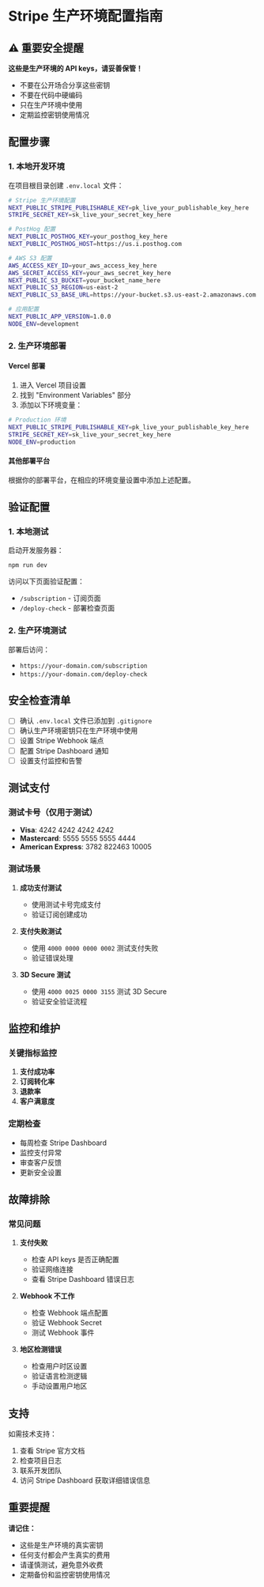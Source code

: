 # Stripe 生产环境配置指南

## ⚠️ 重要安全提醒

**这些是生产环境的 API keys，请妥善保管！**

- 不要在公开场合分享这些密钥
- 不要在代码中硬编码
- 只在生产环境中使用
- 定期监控密钥使用情况

## 配置步骤

### 1. 本地开发环境

在项目根目录创建 `.env.local` 文件：

```bash
# Stripe 生产环境配置
NEXT_PUBLIC_STRIPE_PUBLISHABLE_KEY=pk_live_your_publishable_key_here
STRIPE_SECRET_KEY=sk_live_your_secret_key_here

# PostHog 配置
NEXT_PUBLIC_POSTHOG_KEY=your_posthog_key_here
NEXT_PUBLIC_POSTHOG_HOST=https://us.i.posthog.com

# AWS S3 配置
AWS_ACCESS_KEY_ID=your_aws_access_key_here
AWS_SECRET_ACCESS_KEY=your_aws_secret_key_here
NEXT_PUBLIC_S3_BUCKET=your_bucket_name_here
NEXT_PUBLIC_S3_REGION=us-east-2
NEXT_PUBLIC_S3_BASE_URL=https://your-bucket.s3.us-east-2.amazonaws.com

# 应用配置
NEXT_PUBLIC_APP_VERSION=1.0.0
NODE_ENV=development
```

### 2. 生产环境部署

#### Vercel 部署

1. 进入 Vercel 项目设置
2. 找到 "Environment Variables" 部分
3. 添加以下环境变量：

```bash
# Production 环境
NEXT_PUBLIC_STRIPE_PUBLISHABLE_KEY=pk_live_your_publishable_key_here
STRIPE_SECRET_KEY=sk_live_your_secret_key_here
NODE_ENV=production
```

#### 其他部署平台

根据你的部署平台，在相应的环境变量设置中添加上述配置。

## 验证配置

### 1. 本地测试

启动开发服务器：

```bash
npm run dev
```

访问以下页面验证配置：

- `/subscription` - 订阅页面
- `/deploy-check` - 部署检查页面

### 2. 生产环境测试

部署后访问：

- `https://your-domain.com/subscription`
- `https://your-domain.com/deploy-check`

## 安全检查清单

- [ ] 确认 `.env.local` 文件已添加到 `.gitignore`
- [ ] 确认生产环境密钥只在生产环境中使用
- [ ] 设置 Stripe Webhook 端点
- [ ] 配置 Stripe Dashboard 通知
- [ ] 设置支付监控和告警

## 测试支付

### 测试卡号（仅用于测试）

- **Visa**: 4242 4242 4242 4242
- **Mastercard**: 5555 5555 5555 4444
- **American Express**: 3782 822463 10005

### 测试场景

1. **成功支付测试**
   - 使用测试卡号完成支付
   - 验证订阅创建成功

2. **支付失败测试**
   - 使用 `4000 0000 0000 0002` 测试支付失败
   - 验证错误处理

3. **3D Secure 测试**
   - 使用 `4000 0025 0000 3155` 测试 3D Secure
   - 验证安全验证流程

## 监控和维护

### 关键指标监控

1. **支付成功率**
2. **订阅转化率**
3. **退款率**
4. **客户满意度**

### 定期检查

- 每周检查 Stripe Dashboard
- 监控支付异常
- 审查客户反馈
- 更新安全设置

## 故障排除

### 常见问题

1. **支付失败**
   - 检查 API keys 是否正确配置
   - 验证网络连接
   - 查看 Stripe Dashboard 错误日志

2. **Webhook 不工作**
   - 检查 Webhook 端点配置
   - 验证 Webhook Secret
   - 测试 Webhook 事件

3. **地区检测错误**
   - 检查用户时区设置
   - 验证语言检测逻辑
   - 手动设置用户地区

## 支持

如需技术支持：

1. 查看 Stripe 官方文档
2. 检查项目日志
3. 联系开发团队
4. 访问 Stripe Dashboard 获取详细错误信息

## 重要提醒

**请记住：**
- 这些是生产环境的真实密钥
- 任何支付都会产生真实的费用
- 请谨慎测试，避免意外收费
- 定期备份和监控密钥使用情况 